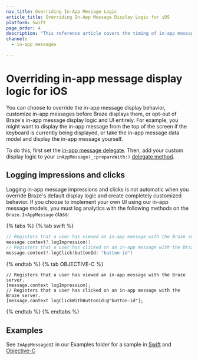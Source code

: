 ```yaml
---
nav_title: Overriding In-App Message Logic
article_title: Overriding In-App Message Display Logic for iOS
platform: Swift
page_order: 4
description: "This reference article covers the timing of in-app messaging delivery for your iOS application."
channel:
  - in-app messages

---
```


# Overriding in-app message display logic for iOS

You can choose to override the in-app message display behavior, customize in-app messages before Braze displays them, or opt-out of Braze's in-app message display logic and UI entirely. For example, you might want to display the in-app message from the top of the screen if the keyboard is currently being displayed, or take the in-app message data model and display the in-app message yourself.

To do this, first set the [in-app message delegate][1]. Then, add your custom display logic to your `inAppMessage(_:prepareWith:)` [delegate method](https://braze-inc.github.io/braze-swift-sdk/documentation/brazeui/brazeinappmessageuidelegate/inappmessage(_:preparewith:)-11fog). 

## Logging impressions and clicks

Logging in-app message impressions and clicks is not automatic when you override Braze's default display logic and create completely customized behavior. If you choose to implement your own UI using our in-app message models, you must log analytics with the following methods on the `Braze.InAppMessage` class:

{% tabs %}
{% tab swift %}

```swift
// Registers that a user has viewed an in-app message with the Braze server.
message.context?.logImpression()
// Registers that a user has clicked on an in-app message with the Braze server.
message.context?.logClick(buttonId: "button-id")
```

{% endtab %}
{% tab OBJECTIVE-C %}

```objc
// Registers that a user has viewed an in-app message with the Braze server.
[message.context logImpression];
// Registers that a user has clicked on an in-app message with the Braze server.
[message.context logClickWithButtonId:@"button-id"];
```

{% endtab %}
{% endtabs %}

## Examples

See `InAppMessageUI` in our Examples folder for a sample in [Swift](https://github.com/braze-inc/braze-swift-sdk/tree/main/Examples/Swift/Sources/InAppMessageUI) and [Objective-C](https://github.com/braze-inc/braze-swift-sdk/tree/main/Examples/ObjC/Sources/InAppMessageUI)

[1]: {{site.baseurl}}/developer_guide/platform_integration_guides/swift/in-app_messaging/customization/setting_delegates/

